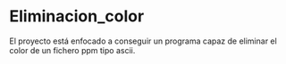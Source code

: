 # Eliminacion_color

El proyecto está enfocado a conseguir un programa capaz de eliminar el color de un fichero ppm tipo ascii.
